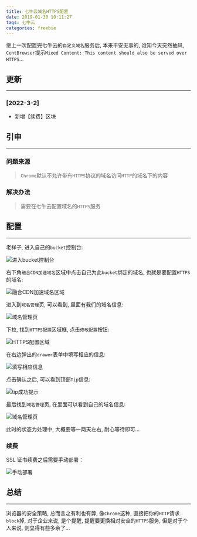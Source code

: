 ```yaml
---
title: 七牛云域名HTTPS配置
date: 2019-01-30 10:11:27
tags: 七牛云
categories: freebie
---
```


继上一次配置完七牛云的`自定义域名`服务后, 本来平安无事的, 谁知今天突然抽风, `CentBrowser`提示`Mixed Content: This content should also be served over HTTPS`...


<!-- more -->

## 更新

------

### [2022-3-2]

- 新增【续费】区块

## **引申**

------

### 问题来源

> `Chrome`默认不允许带有`HTTPS`协议的域名访问`HTTP`的域名下的内容

### 解决办法

> 需要在七牛云配置域名的`HTTPS`服务

## **配置**

------

老样子, 进入自己的`bucket`控制台:

![进入bucket控制台](https://oos.blog.yyge.top/2019/1/30/%E4%B8%83%E7%89%9B%E4%BA%91%E5%9F%9F%E5%90%8DHTTPS%E9%85%8D%E7%BD%AE/images/1.jpg?imageView2/0/q/75|watermark/2/text/6Ziz5ZOl5bCP56uZ/font/5b6u6L2v6ZuF6buR/fontsize/440/fill/IzE4OTBGRg==/dissolve/100/gravity/SouthEast/dx/10/dy/10|imageslim)

右下角`融合CDN加速域名`区域中点击自己为此`bucket`绑定的域名, 也就是要配置`HTTPS`的域名:

![融合CDN加速域名区域](https://oos.blog.yyge.top/2019/1/30/%E4%B8%83%E7%89%9B%E4%BA%91%E5%9F%9F%E5%90%8DHTTPS%E9%85%8D%E7%BD%AE/images/2.jpg?imageView2/0/q/75|watermark/2/text/6Ziz5ZOl5bCP56uZ/font/5b6u6L2v6ZuF6buR/fontsize/440/fill/IzE4OTBGRg==/dissolve/100/gravity/SouthEast/dx/10/dy/10|imageslim)

进入到`域名管理`页, 可以看到, 里面有我们的域名信息:

![域名管理页](https://oos.blog.yyge.top/2019/1/30/%E4%B8%83%E7%89%9B%E4%BA%91%E5%9F%9F%E5%90%8DHTTPS%E9%85%8D%E7%BD%AE/images/3.jpg?imageView2/0/q/75|watermark/2/text/6Ziz5ZOl5bCP56uZ/font/5b6u6L2v6ZuF6buR/fontsize/440/fill/IzE4OTBGRg==/dissolve/100/gravity/SouthEast/dx/10/dy/10|imageslim)

下拉, 找到`HTTPS配置`区域框, 点击`修改配置`按钮:

![HTTPS配置区域](https://oos.blog.yyge.top/2019/1/30/%E4%B8%83%E7%89%9B%E4%BA%91%E5%9F%9F%E5%90%8DHTTPS%E9%85%8D%E7%BD%AE/images/4.jpg?imageView2/0/q/75|watermark/2/text/6Ziz5ZOl5bCP56uZ/font/5b6u6L2v6ZuF6buR/fontsize/440/fill/IzE4OTBGRg==/dissolve/100/gravity/SouthEast/dx/10/dy/10|imageslim)

在右边弹出的`drawer`表单中填写相应的信息:

![填写相应信息](https://oos.blog.yyge.top/2019/1/30/%E4%B8%83%E7%89%9B%E4%BA%91%E5%9F%9F%E5%90%8DHTTPS%E9%85%8D%E7%BD%AE/images/5.jpg?imageView2/0/q/75|watermark/2/text/6Ziz5ZOl5bCP56uZ/font/5b6u6L2v6ZuF6buR/fontsize/440/fill/IzE4OTBGRg==/dissolve/100/gravity/SouthEast/dx/10/dy/10|imageslim)

点击确认之后, 可以看到顶部`Tip`信息:

![tip成功提示](https://oos.blog.yyge.top/2019/1/30/%E4%B8%83%E7%89%9B%E4%BA%91%E5%9F%9F%E5%90%8DHTTPS%E9%85%8D%E7%BD%AE/images/6.jpg?imageView2/0/q/75|watermark/2/text/6Ziz5ZOl5bCP56uZ/font/5b6u6L2v6ZuF6buR/fontsize/440/fill/IzE4OTBGRg==/dissolve/100/gravity/SouthEast/dx/10/dy/10|imageslim)

最后找到`域名管理`页, 在里面可以看到自己的域名信息:

![域名管理页](https://oos.blog.yyge.top/2019/1/30/%E4%B8%83%E7%89%9B%E4%BA%91%E5%9F%9F%E5%90%8DHTTPS%E9%85%8D%E7%BD%AE/images/7.jpg?imageView2/0/q/75|watermark/2/text/6Ziz5ZOl5bCP56uZ/font/5b6u6L2v6ZuF6buR/fontsize/440/fill/IzE4OTBGRg==/dissolve/100/gravity/SouthEast/dx/10/dy/10|imageslim)

此时的状态为处理中, 大概要等一两天左右, 耐心等待即可...

### 续费

SSL 证书续费之后需要手动部署：

![手动部署](https://oos.blog.yyge.top/2019/1/30/%E4%B8%83%E7%89%9B%E4%BA%91%E5%9F%9F%E5%90%8DHTTPS%E9%85%8D%E7%BD%AE/images/8.png?imageView2/0/q/75|watermark/2/text/6Ziz5ZOl5bCP56uZ/font/5b6u6L2v6ZuF6buR/fontsize/440/fill/IzE4OTBGRg==/dissolve/100/gravity/SouthEast/dx/10/dy/10|imageslim)

## **总结**

------

浏览器的安全策略, 总而言之有利也有弊, 像`Chrome`这种, 直接把你的`HTTP`请求`block`掉, 对于企业来说, 是个提醒, 提醒要更换相对安全的`HTTPS`服务, 但是对于个人来说, 则显得有些多余了...